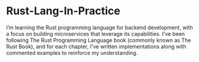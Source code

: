 # Rust-Lang-In-Practice
I’m learning the Rust programming language for backend development, with a focus on building microservices that leverage its capabilities. I've been following The Rust Programming Language book (commonly known as The Rust Book), and for each chapter, I've written implementations along with commented examples to reinforce my understanding.
